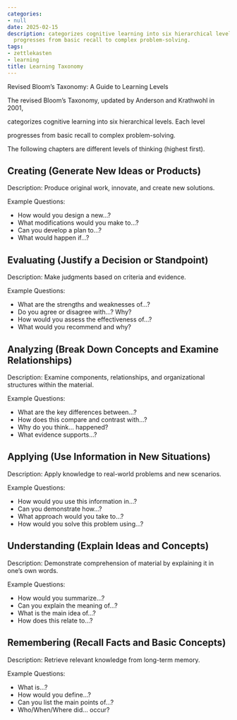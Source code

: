 ```yaml
---
categories:
- null
date: 2025-02-15
description: categorizes cognitive learning into six hierarchical levels. Each level
  progresses from basic recall to complex problem-solving.
tags:
- zettlekasten
- learning
title: Learning Taxonomy
---
```


Revised Bloom’s Taxonomy: A Guide to Learning Levels

The revised Bloom’s Taxonomy, updated by Anderson and Krathwohl in 2001,

categorizes cognitive learning into six hierarchical levels. Each level

progresses from basic recall to complex problem-solving.

The following chapters are different levels of thinking (highest first).

## Creating (Generate New Ideas or Products)

Description: Produce original work, innovate, and create new solutions.

Example Questions:

- How would you design a new…?
- What modifications would you make to…?
- Can you develop a plan to…?
- What would happen if…?

## Evaluating (Justify a Decision or Standpoint)

Description: Make judgments based on criteria and evidence.

Example Questions:

- What are the strengths and weaknesses of…?
- Do you agree or disagree with…? Why?
- How would you assess the effectiveness of…?
- What would you recommend and why?

## Analyzing (Break Down Concepts and Examine Relationships)

Description: Examine components, relationships, and organizational structures within the material.

Example Questions:

- What are the key differences between…?
- How does this compare and contrast with…?
- Why do you think… happened?
- What evidence supports…?

## Applying (Use Information in New Situations)

Description: Apply knowledge to real-world problems and new scenarios.

Example Questions:

- How would you use this information in…?
- Can you demonstrate how…?
- What approach would you take to…?
- How would you solve this problem using…?

## Understanding (Explain Ideas and Concepts)

Description: Demonstrate comprehension of material by explaining it in one’s own words.

Example Questions:

- How would you summarize…?
- Can you explain the meaning of…?
- What is the main idea of…?
- How does this relate to…?

## Remembering (Recall Facts and Basic Concepts)

Description: Retrieve relevant knowledge from long-term memory.

Example Questions:

- What is…?
- How would you define…?
- Can you list the main points of…?
- Who/When/Where did… occur?